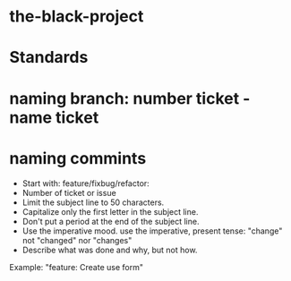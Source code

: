 # the-black-project

# Standards

# naming branch: number ticket - name ticket 

# naming commints
* Start with: feature/fixbug/refactor: 
* Number of ticket or issue
* Limit the subject line to 50 characters.
* Capitalize only the first letter in the subject line.
* Don't put a period at the end of the subject line.
* Use the imperative mood. use the imperative, present tense: "change" not "changed" nor "changes"
* Describe what was done and why, but not how.

Example: "feature: Create use form" 
